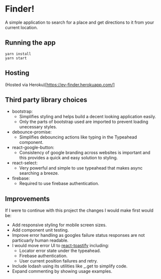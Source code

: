 # Finder!

A simple application to search for a place and get directions to it from your current location.

## Running the app

```
yarn install
yarn start
```

## Hosting

(Hosted via Heroku)[https://ev-finder.herokuapp.com/]

## Third party library choices

- bootstrap:
    - Simplifies styling and helps build a decent looking application easily.
    - Only the parts of bootstrap used are imported to prevent loading unecessary styles.
- debounce-promise:
    - Simplifies debouncing actions like typing in the Typeahead component.
- react-google-button:
    - Consistency of google branding across websites is important and this provides a quick and easy solution to styling.
- react-select:
    - Very powerful and simple to use typeahead that makes async searching a breeze.
- firebase:
    - Required to use firebase authentication.

## Improvements

If I were to continue with this project the changes I would make first would be:
- Add responsive styling for mobile screen sizes.
- Add component unit testing.
- Improve error handling as googles failure status responses are not particuarly human readable.
- I would move error UI to [react-toastify](https://github.com/fkhadra/react-toastify) including:
    - Locator error state under the typeahead.
    - Firebase authentication.
    - User current position failures and retry.
- Include lodash using its utilities like _.get to simplify code.
- Expand commenting by showing usage examples.
